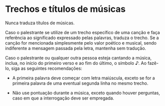 # Trechos e títulos de músicas

Nunca traduza títulos de músicas.

Caso o palestrante se utilize de um trecho específico de uma canção e faça referência ao significado expressado pelas palavras, traduza o trecho. Se a canção for mencionada simplesmente pelo valor poético e musical, sendo indiferente a mensagem passada pela letra, mantenha sem tradução.

Caso o palestrante ou qualquer outra pessoa esteja cantando a música, inclua, no início do primeiro verso e ao fim do último, o símbolo ♪. Ao fazê-lo, siga as seguintes recomendações:

- A primeira palavra deve começar com letra maiúscula, exceto se for a primeira palavra de uma eventual segunda linha no mesmo trecho.

- Não use pontuação durante a música, exceto quando houver perguntas, caso em que a interrogação deve ser empregada.
